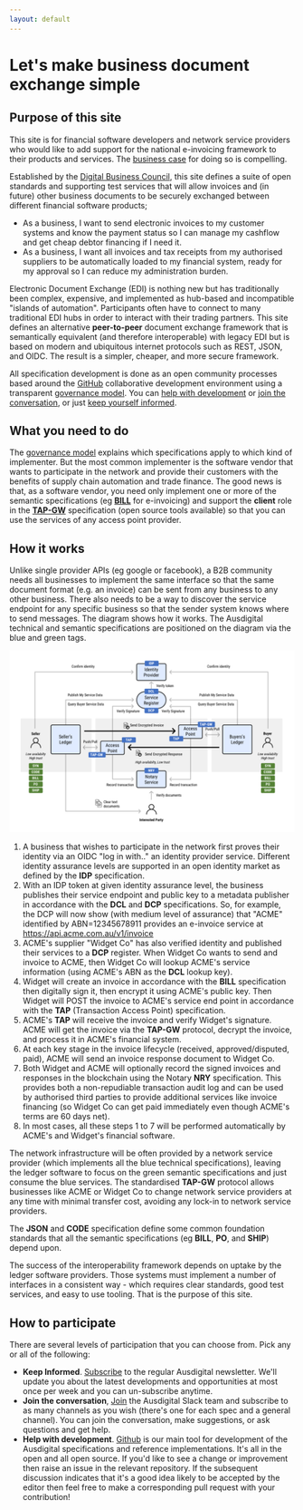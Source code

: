 ```yaml
---
layout: default
---
```

# Let's make business document exchange simple

## Purpose of this site

This site is for financial software developers and network service providers who would like to add support for the national e-invoicing framework to their products and services.  The [business case](/pages/business-case.md) for doing so is compelling.  

Established by the [Digital Business Council](http://digitalbusinesscouncil.com.au/), this site defines a suite of open standards and supporting test services that will allow invoices and (in future) other business documents to be securely exchanged between different financial software products;

 * As a business, I want to send electronic invoices to my customer systems and know the payment status so I can manage my cashflow and get cheap debtor financing if I need it.
 * As a business, I want all invoices and tax receipts from my authorised suppliers to be automatically loaded to my financial system, ready for my approval so I can reduce my administration burden.

Electronic Document Exchange (EDI) is nothing new but has traditionally been complex, expensive, and implemented as hub-based and incompatible "islands of automation". Participants often have to connect to many traditional EDI hubs in order to interact with their trading partners.  This site defines an alternative **peer-to-peer** document exchange framework that is semantically equivalent (and therefore interoperable) with legacy EDI but is based on modern and ubiquitous internet protocols such as REST, JSON, and OIDC. The result is a simpler, cheaper, and more secure framework.

All specification development is done as an open community processes based around the [GitHub](https://github.com/ausdigital) collaborative development environment using a transparent [governance model](/pages/governance-model.md). You can [help with development](https://github.com/ausdigital) or [join the conversation](http://chat.ausdigital.org/), or just [keep yourself informed](http://eepurl.com/ctZ6hf).

## What you need to do

The [governance model](/pages/governance-model.md) explains which specifications apply to which kind of implementer.  But the most common implementer is the software vendor that wants to participate in the network and provide their customers with the benefits of supply chain automation and trade finance.  The good news is that, as a software vendor, you need only implement one or more of the semantic specifications (eg **[BILL](http://ausdigital.org/ausdigital-bill/)** for e-invoicing) and support the **client** role in the **[TAP-GW](http://ausdigital.org/ausdigital-tap-gw/)** specification (open source tools available) so that you can use the services of any access point provider.

## How it works 

Unlike single provider APIs (eg google or facebook), a B2B community needs all businesses to implement the same interface so that the same document format (e.g. an invoice) can be sent from any business to any other business. There also needs to be a way to discover the service endpoint for any specific business so that the sender system knows where to send messages. The diagram shows how it works. The Ausdigital technical and semantic specifications are positioned on the diagram via the blue and green tags.

![Framework Diagram](images/AusDigitalHomepage.png)

1. A business that wishes to participate in the network first proves their identity via an OIDC "log in with.." an identity provider service.  Different identity assurance levels are supported in an open identity market as defined by the **IDP** specification.  
2. With an IDP token at given identity assurance level, the business publishes their service endpoint and public key to a metadata publisher in accordance with the **DCL** and **DCP** specifications.  So, for example, the DCP will now show (with medium level of assurance) that "ACME" identified by ABN=12345678911 provides an e-invoice service at https://api.acme.com.au/v1/invoice 
3. ACME's supplier "Widget Co" has also verified identity and published their services to a **DCP** register. When Widget Co wants to send and invoice to ACME, then Widget Co will lookup ACME's service information (using ACME's ABN as the **DCL** lookup key).
4. Widget will create an invoice in accordance with the **BILL** specification then digitally sign it, then encrypt it using ACME's public key.  Then Widget will POST the invoice to ACME's service end point in accordance with the **TAP** (Transaction Access Point) specification.
5. ACME's **TAP** will receive the invoice and verify Widget's signature. ACME will get the invoice via the **TAP-GW** protocol, decrypt the invoice, and process it in ACME's financial system.   
6. At each key stage in the invoice lifecycle (received, approved/disputed, paid), ACME will send an invoice response document to Widget Co.
7. Both Widget and ACME will optionally record the signed invoices and responses in the blockchain using the Notary **NRY** specification.  This provides both a non-repudiable transaction audit log and can be used by authorised third parties to provide additional services like invoice financing (so Widget Co can get paid immediately even though ACME's terms are 60 days net). 
8. In most cases, all these steps 1 to 7 will be performed automatically by ACME's and Widget's financial software.  

The network infrastructure will be often provided by a network service provider (which implements all the blue technical specifications), leaving the ledger software to focus on the green semantic specifications and just consume the blue services.  The standardised **TAP-GW** protocol allows businesses like ACME or Widget Co to change network service providers at any time with minimal transfer cost, avoiding any lock-in to network service providers.  

The **JSON**  and **CODE** specification define some common foundation standards that all the semantic specifications (eg **BILL**, **PO**, and **SHIP**) depend upon.

The success of the interoperability framework depends on uptake by the ledger software providers. Those systems must implement a number of interfaces in a consistent way - which requires clear standards, good test services, and easy to use tooling.  That is the purpose of this site.

## How to participate

There are several levels of participation that you can choose from.  Pick any or all of the following:

* **Keep Informed**.  [Subscribe](http://eepurl.com/ctZ6hf) to the regular Ausdigital newsletter.  We'll update you about the latest developments and opportunities at most once per week and you can un-subscribe anytime.
* **Join the conversation**,  [Join](http://chat.ausdigital.org/) the Ausdigital Slack team and subscribe to as many channels as you wish (there's one for each spec and a general channel).  You can join the conversation, make suggestions, or ask questions and get help.
* **Help with development**.  [Github](https://github.com/ausdigital) is our main tool for development of the Ausdigital specifications and reference implementations. It's all in the open and all open source.  If you'd like to see a change or improvement then raise an issue in the relevant repository.  If the subsequent discussion indicates that it's a good idea likely to be accepted by the editor then feel free to make a corresponding pull request with your contribution! 
